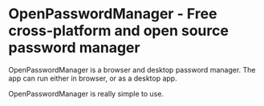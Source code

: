 # OpenPasswordManager - Free cross-platform and open source password manager
OpenPasswordManager is a browser and desktop password manager. The app can run either in browser, or as a desktop app.

OpenPasswordManager is really simple to use.


